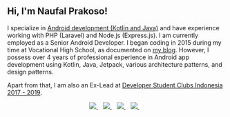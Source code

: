 <h2> Hi, I'm Naufal Prakoso!</h2> 

I specialize in [Android development (Kotlin and Java)](https://www.credential.net/jqd2e3xd?key=b8478c4eb71bfe66a4ed61ab09e9ec0edb0f4a33b9eb13ed06e53055a11a6241) and have experience working with PHP (Laravel) and Node.js (Express.js). I am currently employed as a Senior Android Developer. I began coding in 2015 during my time at Vocational High School, as documented on [my blog](http://naufalprakoso.blogspot.com/2017/08/menjadi-fasilitator-di-indonesia.html). However, I possess over 4 years of professional experience in Android app development using Kotlin, Java, Jetpack, various architecture patterns, and design patterns. 

Apart from that, I am also an Ex-Lead at [Developer Student Clubs Indonesia 2017 - 2019](https://developers.google.com/community/dsc).

<p align='center'>
<a href="https://naufalprakoso.com/">
  <img src="https://img.shields.io/badge/Portfolio%20Website-%231DA1F2.svg?&style=for-the-badge&logo=internet&logoColor=white" />
</a>&nbsp;&nbsp;
<a href="https://www.linkedin.com/in/naufal-prakoso/">
  <img src="https://img.shields.io/badge/linkedin-%230077B5.svg?&style=for-the-badge&logo=linkedin&logoColor=white" />
</a>&nbsp;&nbsp;
<a href="https://medium.com/@naufalprakoso24">
  <img src="https://img.shields.io/badge/medium-%2312100E.svg?&style=for-the-badge&logo=medium&logoColor=white" />
</a>&nbsp;&nbsp;
<a href="mailto:mnaufalfp@gmail.com">
  <img src="https://img.shields.io/badge/email me-%23D14836.svg?&style=for-the-badge&logo=gmail&logoColor=white" />
</a>&nbsp;&nbsp;
</p>
